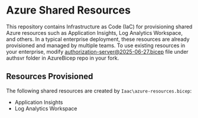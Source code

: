 # Azure Shared Resources

This repository contains Infrastructure as Code (IaC) for provisioning shared Azure resources such as Application Insights, Log Analytics Workspace, and others. In a typical enterprise deployment, these resources are already provisioned and managed by multiple teams. To use existing resources in your enterprise, modify authorization-server@2025-06-27.bicep file under authsvr folder in AzureBicep repo in your fork.

## Resources Provisioned

The following shared resources are created by `Iaac\azure-resources.bicep`:

- Application Insights
- Log Analytics Workspace



